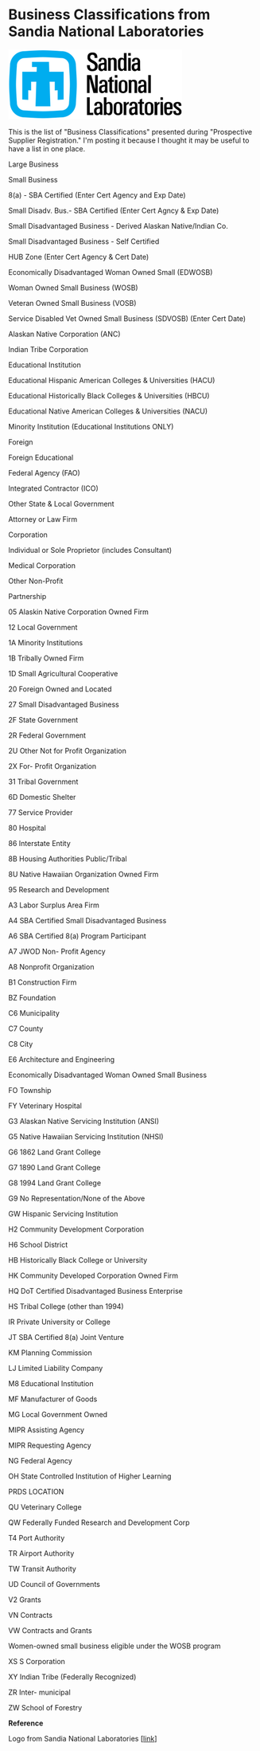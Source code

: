 # Business Classifications from Sandia National Laboratories

![sandia_national_laboratories_logo](sandia_national_laboratories_logo.png)



This is the list of "Business Classifications" presented during "Prospective Supplier Registration." I'm posting it because I thought it may be useful to have a list in one place.

Large Business

Small Business

8(a) - SBA Certified (Enter Cert Agency and Exp Date)

Small Disadv. Bus.- SBA Certified (Enter Cert Agncy & Exp Date)

Small Disadvantaged Business - Derived Alaskan Native/Indian Co.

Small Disadvantaged Business - Self Certified

HUB Zone (Enter Cert Agency & Cert Date)

Economically Disadvantaged Woman Owned Small (EDWOSB)

Woman Owned Small Business (WOSB)

Veteran Owned Small Business (VOSB)

Service Disabled Vet Owned Small Business (SDVOSB) (Enter Cert Date)

Alaskan Native Corporation (ANC)

Indian Tribe Corporation

Educational Institution

Educational Hispanic American Colleges & Universities (HACU)

Educational Historically Black Colleges & Universities (HBCU)

Educational Native American Colleges & Universities (NACU)

Minority Institution (Educational Institutions ONLY)

Foreign

Foreign Educational

Federal Agency (FAO)

Integrated Contractor (ICO)

Other State & Local Government

Attorney or Law Firm

Corporation

Individual or Sole Proprietor (includes Consultant)

Medical Corporation

Other Non-Profit

Partnership

05 Alaskin Native Corporation Owned Firm

12 Local Government

1A Minority Institutions

1B Tribally Owned Firm

1D Small Agricultural Cooperative

20 Foreign Owned and Located

27 Small Disadvantaged Business

2F State Government

2R Federal Government

2U Other Not for Profit Organization

2X For- Profit Organization

31 Tribal Government

6D Domestic Shelter

77 Service Provider

80 Hospital

86 Interstate Entity

8B Housing Authorities Public/Tribal

8U Native Hawaiian Organization Owned Firm

95 Research and Development

A3 Labor Surplus Area Firm

A4 SBA Certified Small Disadvantaged Business

A6 SBA Certified 8(a) Program Participant

A7 JWOD Non- Profit Agency

A8 Nonprofit Organization

B1 Construction Firm

BZ Foundation

C6 Municipality

C7 County

C8 City

E6 Architecture and Engineering

Economically Disadvantaged Woman Owned Small Business

FO Township

FY Veterinary Hospital

G3 Alaskan Native Servicing Institution (ANSI)

G5 Native Hawaiian Servicing Institution (NHSI)

G6 1862 Land Grant College

G7 1890 Land Grant College

G8 1994 Land Grant College

G9 No Representation/None of the Above

GW Hispanic Servicing Institution

H2 Community Development Corporation

H6 School District

HB Historically Black College or University

HK Community Developed Corporation Owned Firm

HQ DoT Certified Disadvantaged Business Enterprise

HS Tribal College (other than 1994)

IR Private University or College

JT SBA Certified 8(a) Joint Venture

KM Planning Commission

LJ Limited Liability Company

M8 Educational Institution

MF Manufacturer of Goods

MG Local Government Owned

MIPR Assisting Agency

MIPR Requesting Agency

NG Federal Agency

OH State Controlled Institution of Higher Learning

PRDS LOCATION

QU Veterinary College

QW Federally Funded Research and Development Corp

T4 Port Authority

TR Airport Authority

TW Transit Authority

UD Council of Governments

V2 Grants

VN Contracts

VW Contracts and Grants

Women-owned small business eligible under the WOSB program

XS S Corporation

XY Indian Tribe (Federally Recognized)

ZR Inter- municipal

ZW School of Forestry

**Reference**

Logo from Sandia National Laboratories [[link](http://commons.wikimedia.org/w/index.php?curid=17108212)]